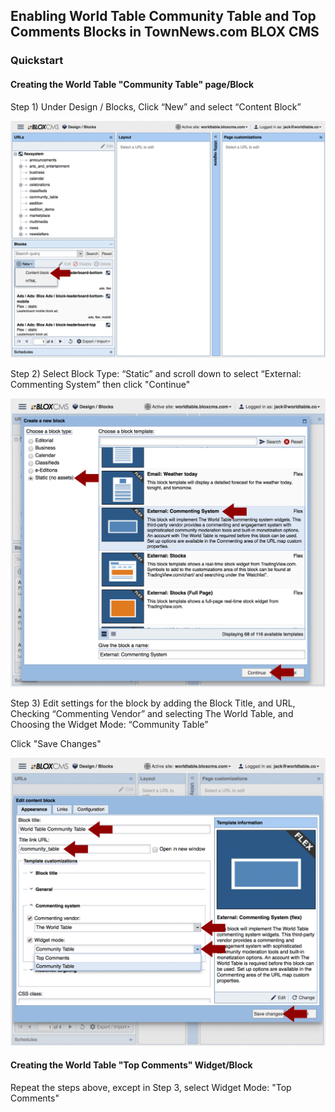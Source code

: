 ## Enabling World Table Community Table and Top Comments Blocks in TownNews.com BLOX CMS

### Quickstart

#### Creating the World Table "Community Table" page/Block

Step 1) Under Design / Blocks, Click “New” and select “Content Block”

![Step 1](/app/images/docs/TC-CTstep1.png)

Step 2) Select Block Type: “Static” and scroll down to select “External: Commenting System” then click "Continue"

![Step 2](/app/images/docs/TC-CTstep2.png)

Step 3) Edit settings for the block by adding the Block Title, and URL, Checking “Commenting Vendor” and selecting The World Table, and Choosing the Widget Mode: “Community Table”

Click "Save Changes"

![Step 3](/app/images/docs/TC-CTstep3.png)

#### Creating the World Table "Top Comments" Widget/Block

Repeat the steps above, except in Step 3, select Widget Mode: "Top Comments"
